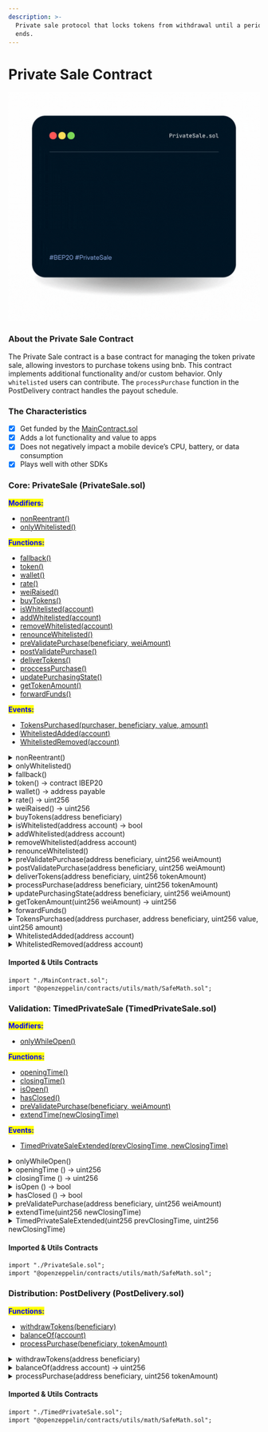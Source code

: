 ```yaml
---
description: >-
  Private sale protocol that locks tokens from withdrawal until a period of time
  ends.
---
```


# Private Sale Contract

![](../../.gitbook/assets/privateSale.gif)

### About the Private Sale Contract

The Private Sale contract is a base contract for managing the token private sale, allowing investors to purchase tokens using bnb. This contract implements additional functionality and/or custom behavior. Only `whitelisted` users can contribute. The `processPurchase` function in the PostDelivery contract handles the payout schedule.&#x20;

### The Characteristics

* [x] Get funded by the [MainContract.sol](overview.md#about-the-main-contract)
* [x] Adds a lot functionality and value to apps
* [x] Does not negatively impact a mobile device’s CPU, battery, or data consumption
* [x] Plays well with other SDKs

### Core: PrivateSale (PrivateSale.sol)

<mark style="color:blue;">**Modifiers:**</mark>

* <mark style="color:blue;"></mark>[nonReentrant()](private-sale-contract.md#undefined)
* [onlyWhitelisted()](private-sale-contract.md#undefined)

<mark style="color:blue;">**Functions:**</mark>

* <mark style="color:blue;"></mark>[fallback()](private-sale-contract.md#fallback)
* [token()](private-sale-contract.md#undefined)
* [wallet()](private-sale-contract.md#undefined-1)
* [rate()](private-sale-contract.md#undefined-2)
* [weiRaised()](private-sale-contract.md#undefined-3)
* [buyTokens()](private-sale-contract.md#undefined)
* [isWhitelisted(account)](private-sale-contract.md#iswhitelisted-address-account-bool)
* [addWhitelisted(account)](private-sale-contract.md#undefined)
* [removeWhitelisted(account)](private-sale-contract.md#removewhitelisted-address-account)
* [renounceWhitelisted()](private-sale-contract.md#undefined)
* [preValidatePurchase(beneficiary, weiAmount)](private-sale-contract.md#prevalidatepurchase-address-beneficiary-uint256-weiamount)
* [postValidatePurchase()](private-sale-contract.md#undefined-2)
* [deliverTokens()](private-sale-contract.md#undefined)
* [proccessPurchase()](private-sale-contract.md#undefined-1)
* [updatePurchasingState()](private-sale-contract.md#undefined-2)
* [getTokenAmount()](private-sale-contract.md#undefined-3)
* [forwardFunds()](private-sale-contract.md#undefined)

<mark style="color:blue;">**Events:**</mark>

* <mark style="color:blue;"></mark>[TokensPurchased(purchaser, beneficiary, value, amount)](private-sale-contract.md#tokenspurchased-address-purchaser-address-beneficiary-uint256-value-uint256-amount)
* [WhitelistedAdded(account)](private-sale-contract.md#undefined)
* [WhitelistedRemoved(account)](private-sale-contract.md#undefined)

<details>

<summary>nonReentrant()</summary>

Contract module that helps prevent reentrant calls to a function.

Inheriting from `ReentrancyGuard` will make the [`nonReentrant`](https://docs.openzeppelin.com/contracts/2.x/api/utils#ReentrancyGuard-nonReentrant--) modifier available, which can be applied to functions to make sure there are no nested (reentrant) calls to them.

Note that because there is a single `nonReentrant` guard, functions marked as `nonReentrant` may not call one another. This can be worked around by making those functions `private`, and then adding `external` `nonReentrant` entry points to them.

</details>

<details>

<summary>onlyWhitelisted()</summary>



</details>

<details>

<summary>fallback()</summary>

fallback function **DO NOT OVERRIDE** Note that other contracts will transfer funds with a base gas stipend of 2300, which is not enough to call buyTokens. Consider calling buyTokens directly when purchasing tokens from a contract.

</details>

<details>

<summary>token() → contract IBEP20</summary>



</details>

<details>

<summary>wallet() → address payable</summary>



</details>

<details>

<summary>rate() → uint256</summary>



</details>

<details>

<summary>weiRaised() → uint256</summary>



</details>

<details>

<summary>buyTokens(address beneficiary)</summary>

low level token purchase **DO NOT OVERRIDE** This function has a non-reentrancy guard, so it shouldn’t be called by another `nonReentrant` function.

</details>

<details>

<summary>isWhitelisted(address account) → bool</summary>



</details>

<details>

<summary>addWhitelisted(address account)</summary>



</details>

<details>

<summary>removeWhitelisted(address account)</summary>



</details>

<details>

<summary>renounceWhitelisted()</summary>



</details>

<details>

<summary>preValidatePurchase(address beneficiary, uint256 weiAmount)</summary>

Validation of an incoming purchase. Use require statements to revert state when conditions are not met. Use `super` in contracts that inherit from Crowdsale to extend their validations. Example from CappedCrowdsale.sol’s \_preValidatePurchase method: super.\_preValidatePurchase(beneficiary, weiAmount); require(weiRaised().add(weiAmount) ⇐ cap);

</details>

<details>

<summary>postValidatePurchase(address beneficiary, uint256 weiAmount)</summary>

Validation of an executed purchase. Observe state and use revert statements to undo rollback when valid conditions are not met.

</details>

<details>

<summary>deliverTokens(address beneficiary, uint256 tokenAmount)</summary>

Source of tokens. Override this method to modify the way in which the crowdsale ultimately gets and sends its tokens.

</details>

<details>

<summary>processPurchase(address beneficiary, uint256 tokenAmount)</summary>

Executed when a purchase has been validated and is ready to be executed. Doesn’t necessarily emit/send tokens.

</details>

<details>

<summary>updatePurchasingState(address beneficiary, uint256 weiAmount)</summary>

Override for extensions that require an internal state to check for validity (current user contributions, etc.)

</details>

<details>

<summary>getTokenAmount(uint256 weiAmount) → uint256</summary>

Override to extend the way in which ether is converted to tokens.

</details>

<details>

<summary>forwardFunds()</summary>

Determines how ETH is stored/forwarded on purchases.

</details>

<details>

<summary>TokensPurchased(address purchaser, address beneficiary, uint256 value, uint256 amount)</summary>



</details>

<details>

<summary>WhitelistedAdded(address account)</summary>



</details>

<details>

<summary>WhitelistedRemoved(address account)</summary>



</details>

#### Imported & Utils Contracts

```solidity
import "./MainContract.sol";
import "@openzeppelin/contracts/utils/math/SafeMath.sol";
```

### Validation: TimedPrivateSale (TimedPrivateSale.sol)

<mark style="color:blue;">**Modifiers:**</mark>

* [onlyWhileOpen()](private-sale-contract.md#undefined)

<mark style="color:blue;">**Functions:**</mark>

* <mark style="color:blue;"></mark>[openingTime()](private-sale-contract.md#undefined)
* [closingTime()](private-sale-contract.md#undefined-1)
* [isOpen()](private-sale-contract.md#undefined-2)
* [hasClosed()](private-sale-contract.md#undefined-3)
* [preValidatePurchase(beneficiary, weiAmount)](private-sale-contract.md#postvalidatepurchase-address-beneficiary-uint256-weiamount)
* [extendTime(newClosingTime)](https://docs.openzeppelin.com/contracts/2.x/api/crowdsale#TimedCrowdsale-\_extendTime-uint256-)

<mark style="color:blue;">**Events:**</mark>

* <mark style="color:blue;"></mark>[TimedPrivateSaleExtended(prevClosingTime, newClosingTime)](private-sale-contract.md#undefined)

<details>

<summary>onlyWhileOpen()</summary>

Reverts if not in crowdsale time range.

</details>

<details>

<summary>openingTime () → uint256</summary>

The private sale opening time.

</details>

<details>

<summary>closingTime () → uint256</summary>

The private sale ending time (1 year).

</details>

<details>

<summary>isOpen () → bool</summary>

`true` if the private sale is open, `false` otherwise.

</details>

<details>

<summary>hasClosed () → bool</summary>

Whether private sale period has elapsed

</details>

<details>

<summary>preValidatePurchase(address beneficiary, uint256 weiAmount)</summary>

Extend parent behavior requiring to be within the contributing period

</details>

<details>

<summary>extendTime(uint256 newClosingTime)</summary>

Extend crowdsale.

</details>

<details>

<summary>TimedPrivateSaleExtended(uint256 prevClosingTime, uint256 newClosingTime)</summary>



</details>

#### Imported & Utils Contracts

```solidity
import "./PrivateSale.sol";
import "@openzeppelin/contracts/utils/math/SafeMath.sol";
```

### Distribution: PostDelivery (PostDelivery.sol)

<mark style="color:blue;">**Functions:**</mark>

* <mark style="color:blue;"></mark>[withdrawTokens(beneficiary)](private-sale-contract.md#withdrawtokens-address-beneficiary)
* [balanceOf(account)](private-sale-contract.md#balanceof-address-account-uint256)
* [processPurchase(beneficiary, tokenAmount)](private-sale-contract.md#processpurchase-address-beneficiary-uint256-tokenamount-1)

<details>

<summary>withdrawTokens(address beneficiary)</summary>

Withdraw tokens only after crowdsale ends.

</details>

<details>

<summary>balanceOf(address account) → uint256</summary>



</details>

<details>

<summary>processPurchase(address beneficiary, uint256 tokenAmount)</summary>

Overrides parent by storing due balances, and delivering tokens to the vault instead of the end user. This ensures that the tokens will be available by the time they are withdrawn (which may not be the case if `_deliverTokens` was called later).

</details>

#### Imported & Utils Contracts

```solidity
import "./TimedPrivateSale.sol";
import "@openzeppelin/contracts/utils/math/SafeMath.sol";
```
